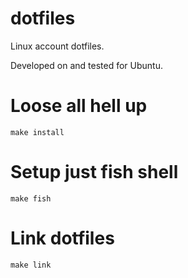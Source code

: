 dotfiles
========

Linux account dotfiles.

Developed on and tested for Ubuntu.

# Loose all hell up
```make install```

# Setup just fish shell
```make fish```

# Link dotfiles
```make link```
